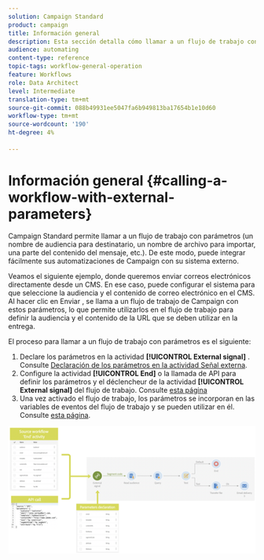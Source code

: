 ```yaml
---
solution: Campaign Standard
product: campaign
title: Información general
description: Esta sección detalla cómo llamar a un flujo de trabajo con parámetros externos.
audience: automating
content-type: reference
topic-tags: workflow-general-operation
feature: Workflows
role: Data Architect
level: Intermediate
translation-type: tm+mt
source-git-commit: 088b49931ee5047fa6b949813ba17654b1e10d60
workflow-type: tm+mt
source-wordcount: '190'
ht-degree: 4%

---
```



# Información general {#calling-a-workflow-with-external-parameters}

Campaign Standard permite llamar a un flujo de trabajo con parámetros (un nombre de audiencia para destinatario, un nombre de archivo para importar, una parte del contenido del mensaje, etc.). De este modo, puede integrar fácilmente sus automatizaciones de Campaign con su sistema externo.

Veamos el siguiente ejemplo, donde queremos enviar correos electrónicos directamente desde un CMS. En ese caso, puede configurar el sistema para que seleccione la audiencia y el contenido de correo electrónico en el CMS. Al hacer clic en Enviar , se llama a un flujo de trabajo de Campaign con estos parámetros, lo que permite utilizarlos en el flujo de trabajo para definir la audiencia y el contenido de la URL que se deben utilizar en la entrega.

El proceso para llamar a un flujo de trabajo con parámetros es el siguiente:

1. Declare los parámetros en la actividad **[!UICONTROL External signal]** . Consulte [Declaración de los parámetros en la actividad Señal externa](../../automating/using/declaring-parameters-external-signal.md).
1. Configure la actividad **[!UICONTROL End]** o la llamada de API para definir los parámetros y el déclencheur de la actividad **[!UICONTROL External signal]** del flujo de trabajo. Consulte [esta página](../../automating/using/defining-parameters-calling-workflow.md)
1. Una vez activado el flujo de trabajo, los parámetros se incorporan en las variables de eventos del flujo de trabajo y se pueden utilizar en él. Consulte [esta página](../../automating/using/customizing-workflow-external-parameters.md).

![](assets/extsignal_process.png)

